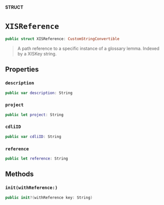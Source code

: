 **STRUCT**

# `XISReference`

```swift
public struct XISReference: CustomStringConvertible
```

> A path reference to a specific instance of a glossary lemma. Indexed by a XISKey string.

## Properties
### `description`

```swift
public var description: String
```

### `project`

```swift
public let project: String
```

### `cdliID`

```swift
public var cdliID: String
```

### `reference`

```swift
public let reference: String
```

## Methods
### `init(withReference:)`

```swift
public init?(withReference key: String)
```
